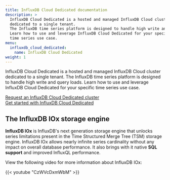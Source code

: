 ```yaml
---
title: InfluxDB Cloud Dedicated documentation
description: >
  InfluxDB Cloud Dedicated is a hosted and managed InfluxDB Cloud cluster
  dedicated to a single tenant.
  The InfluxDB time series platform is designed to handle high write and query loads.
  Learn how to use and leverage InfluxDB Cloud Dedicated for your specific
  time series use case.
menu:
  influxdb_cloud_dedicated:
    name: InfluxDB Cloud Dedicated
weight: 1
---
```


InfluxDB Cloud Dedicated is a hosted and managed InfluxDB Cloud cluster
dedicated to a single tenant.
The InfluxDB time series platform is designed to handle high write and query loads.
Learn how to use and leverage InfluxDB Cloud Dedicated for your specific
time series use case.

<a class="btn" href="{{< dedicated-link >}}">Request an InfluxDB Cloud Dedicated cluster</a>  
<a class="btn" href="/influxdb/cloud-dedicated/get-started/">Get started with InfluxDB Cloud Dedicated</a>

## The InfluxDB IOx storage engine

**InfluxDB IOx** is InfluxDB's next generation storage engine that unlocks series
limitations present in the Time Structured Merge Tree (TSM) storage engine.
InfluxDB IOx allows nearly infinite series cardinality without any impact on
overall database performance. It also brings with it native
**SQL support** and improved InfluxQL performance.

View the following video for more information about InfluxDB IOx:

{{< youtube "CzWVcDxmWbM" >}}
